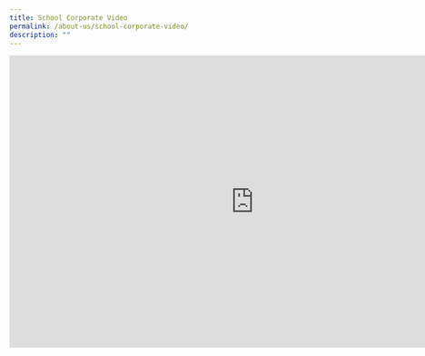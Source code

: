 ```yaml
---
title: School Corporate Video
permalink: /about-us/school-corporate-video/
description: ""
---
```

<iframe width="860" height="515" src="https://www.youtube.com/embed/Ps36aTscacA" title="YouTube video player" frameborder="0" allow="accelerometer; autoplay; clipboard-write; encrypted-media; gyroscope; picture-in-picture" allowfullscreen></iframe>
